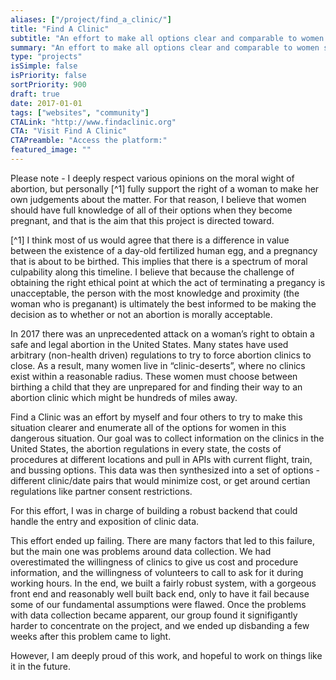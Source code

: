 ```yaml
---
aliases: ["/project/find_a_clinic/"]
title: "Find A Clinic"
subtitle: "An effort to make all options clear and comparable to women seeking an abortion"
summary: "An effort to make all options clear and comparable to women seeking an abortion"
type: "projects"
isSimple: false
isPriority: false
sortPriority: 900
draft: true
date: 2017-01-01
tags: ["websites", "community"]
CTALink: "http://www.findaclinic.org"
CTA: "Visit Find A Clinic"
CTAPreamble: "Access the platform:"
featured_image: ""
---
```


Please note - I deeply respect various opinions on the moral wight of abortion, but personally [^1] fully support the right of a woman to make her own judgements about the matter. For that reason, I believe that women should have full knowledge of all of their options when they become pregnant, and that is the aim that this project is directed toward.

[^1] I think most of us would agree that there is a difference in value between the existence of a day-old fertilized human egg, and a pregnancy that is about to be birthed. This implies that there is a spectrum of moral culpability along this timeline. I believe that because the challenge of obtaining the right ethical point at which the act of terminating a pregancy is unacceptable, the person with the most knowledge and proximity (the woman who is preganant) is ultimately the best informed to be making the decision as to whether or not an abortion is morally acceptable.

In 2017 there was an unprecedented attack on a woman’s right to obtain a safe and legal abortion in the United States.  Many states have used arbitrary (non-health driven) regulations to try to force abortion clinics to close.  As a result, many women live in “clinic-deserts”, where no clinics exist within a reasonable radius.  These women must choose between birthing a child that they are unprepared for and finding their way to an abortion clinic which might be hundreds of miles away. 

Find a Clinic was an effort by myself and four others to try to make this situation clearer and enumerate all of the options for women in this dangerous situation.  Our goal was to collect information on the clinics in the United States, the abortion regulations in every state, the costs of procedures at different locations and pull in APIs with current flight, train, and bussing options. This data was then synthesized into a set of options - different clinic/date pairs that would minimize cost, or get around certian regulations like partner consent restrictions.

For this effort, I was in charge of building a robust backend that could handle the entry and exposition of clinic data. 

This effort ended up failing. There are many factors that led to this failure, but the main one was problems around data collection. We had overestimated the willingness of clinics to give us cost and procedure information, and the willingness of volunteers to call to ask for it during working hours.  In the end, we built a fairly robust system, with a gorgeous front end and reasonably well built back end, only to have it fail because some of our fundamental assumptions were flawed. Once the problems with data collection became apparent, our group found it signifigantly harder to concentrate on the project, and we ended up disbanding a few weeks after this problem came to light.

However, I am deeply proud of this work, and hopeful to work on things like it in the future. 
